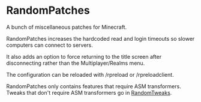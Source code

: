 # RandomPatches

A bunch of miscellaneous patches for Minecraft.

RandomPatches increases the hardcoded read and login timeouts so slower computers can connect to
servers.

It also adds an option to force returning to the title screen after disconnecting rather than the
Multiplayer/Realms menu.

The configuration can be reloaded with /rpreload or /rpreloadclient.

RandomPatches only contains features that require ASM transformers. Tweaks that don't require ASM
transformers go in [RandomTweaks](https://minecraft.curseforge.com/projects/randomtweaks).
